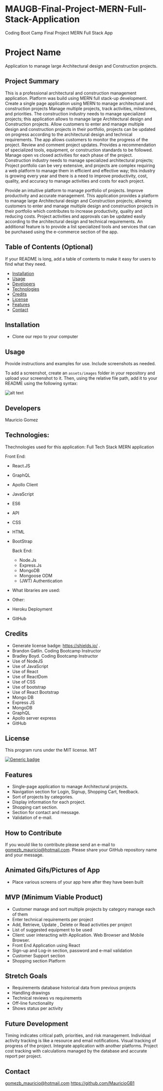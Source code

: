 # MAUGB-Final-Project-MERN-Full-Stack-Application
Coding Boot Camp Final Project MERN Full Stack App

# Project Name
Application to manage large Architectural design and Construction projects.


## Project Summary
This is a professional architectural and construction management application.
Platform was build using MERN full stack-up development.   
Create a single page application using MERN to manage architectural and construction projects
Manage multiple projects, track activities, milestones, and priorities.
The construction industry needs to manage specialized projects; this application allows to manage large Architectural design and Construction projects. Allow customers to enter and manage multiple design and construction projects in their portfolio, projects can be updated on progress according to the architectural design and technical requirements. The app allows customers to monitor the progress of the project. Review and comment project updates. Provides a recommendation of specialized tools, equipment, or construction standards to be followed. Manage open vs closed activities for each phase of the project.
Construction industry needs to manage specialized architectural projects; Project portfolio can be very extensive, and projects are complex requiring a web platform to manage them in efficient and effective way; this industry is growing every year and there is a need to improve productivity, cost, quality, and accuracy to manage activities and costs for each project.

Provide an intuitive platform to manage portfolio of projects. Improve productivity and accurate management.
This application provides a platform to manage large Architectural design and Construction projects; allowing customers to enter and manage multiple design and construction projects in their portfolio which contributes to increase productivity, quality and reducing costs.
Project activities and approvals can be updated easily according to the architectural design and technical requirements. 
An additional feature is to provide a list specialized tools and services that can be purchased using the  e-commerce section of the app.


## Table of Contents (Optional)

If your README is long, add a table of contents to make it easy for users to find what they need.

- [Installation](#installation)
- [Usage](#usage)
- [Developers](#developers)
- [Technologies](#technologies)
- [Credits](#credits)
- [License](#license)
- [Features](#features)
- [Contact](#contact)


## Installation

- Clone our repo to your computer

## Usage

Provide instructions and examples for use. Include screenshots as needed.

To add a screenshot, create an `assets/images` folder in your repository and upload your screenshot to it. Then, using the relative file path, add it to your README using the following syntax:

![alt text](assets/images/screenshot.png)

## Developers

Mauricio Gomez

## Technologies: 

Thechnologies used for this application: Full Tech Stack  MERN application

Front End:
- React.JS
- GraphQL
- Apollo Client
- JavaScript
- ES6
- API
- CSS
- HTML
- BootStrap

  Back End:
  - Node.Js
  - Express.Js
  - MongoDB
  - Mongoose ODM
  - (JWT) Authentication

- What libraries are used: 

- Other: 
- Heroku Deployment
- GitHub
   
## Credits
-	Generate license badge: https://shields.io/ .  
-	Brandon Gatlin.  Coding Bootcamp Instructor
-	Bradley Boyd. Coding Bootcamp Instructor
-	Use of NodeJS  
-	 Use of JavaScript
-	Use of React
-	Use of ReactDom
-	Use of CSS
-	Use of bootstrap
-	Use of React Bootstrap
-	Mongo DB
-	Express JS
-	MongoDB
-	GraphQL
-	Apollo server express
-	GitHub



## License

This program runs under the MIT license.
    MIT
    
  [![Generic badge](https://img.shields.io/badge/License-MIT-green.svg)](https://choosealicense.com/licenses/mit/.)


## Features

-	Single-page application to manage Architectural projects.
-	Navigation section for Login, Signup, Shopping Cart, feedback.
-	Sort of projects by categories.
-	Display information for each project.
-	Shopping cart section.
-	Section for contact and message.
-	Validation of e-mail.

## How to Contribute

If you would like to contribute please send an e-mail to gomezb_mauricio@hotmail.com. Please share your GitHub repository name and your message.

## Animated Gifs/Pictures of App

- Place various screens of your app here after they have been built




## MVP (Minimum Viable Product)
- Customer manage and sort multiple projects by category manage each of them
- Enter technical requirements per project
- Add, Retrieve, Update , Delete or Read activities per project
- List of suggested equipment to be used
- Client: user interacting with Application. Web Browser and Mobile Browser.
- Front End Application using React
- Sign-up and Log-in section, password and e-mail validation
- Customer Support section
- Shopping section Platform


## Stretch Goals
- Requirements database historical data from previous projects
- Handling drawings
- Technical reviews vs requirements
- Off-line functionality
- Shows status per activity

## Future Development
Timing indicates critical path, priorities, and risk management.
Individual activity tracking is like a resource and email notifications.
Visual tracking of progress of the project.
Integrate application with another platforms.
Project cost tracking with calculations managed by the database and accurate report per project.

## Contact

gomezb_mauricio@hotmail.com
https://github.com/MauricioGB1


